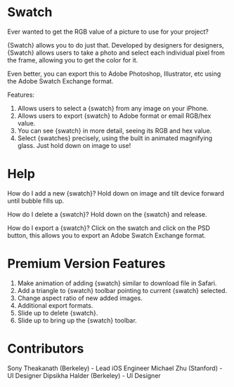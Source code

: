 # Swatch
Ever wanted to get the RGB value of a picture to use for your project? 

{Swatch} allows you to do just that. Developed by designers for designers, {Swatch} allows users to take a photo and select each individual pixel from the frame, allowing you to get the color for it.

Even better, you can export this to Adobe Photoshop, Illustrator, etc using the Adobe Swatch Exchange format.

Features:
1. Allows users to select a {swatch} from any image on your iPhone.
2. Allows users to export {swatch} to Adobe format or email RGB/hex value.
3. You can see {swatch} in more detail, seeing its RGB and hex value. 
4. Select {swatches} precisely, using the built in animated magnifying glass. Just hold down on image to use!

# Help
How do I add a new {swatch}?
Hold down on image and tilt device forward until bubble fills up.

How do I delete a {swatch}?
Hold down on the {swatch} and release.

How do I export a {swatch}?
Click on the swatch and click on the PSD button, this allows you to export an Adobe Swatch Exchange format.

# Premium Version Features
1. Make animation of adding {swatch} similar to download file in Safari.
2. Add a triangle to {swatch} toolbar pointing to current {swatch} selected.
3. Change aspect ratio of new added images.
4. Additional export formats.
5. Slide up to delete {swatch}.
6. Slide up to bring up the {swatch} toolbar. 

# Contributors
Sony Theakanath (Berkeley) - Lead iOS Engineer
Michael Zhu (Stanford) - UI Designer
Dipsikha Halder (Berkeley) - UI Designer
